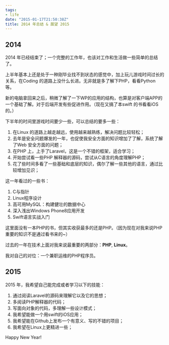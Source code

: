 ```yaml
---
tags:
- life
date: "2015-01-17T21:50:38Z"
title: 2014 年总结 & 展望 2015
---
```


## 2014

2014 年已经结束了；一个完整的工作年，也该对工作和生活做一些简单的总结了。

上半年基本上还是处于一种刚毕业找不到状态的感觉中，加上玩儿游戏时间过长的关系，在Coding 的道路上没什么长进。无非就是多了解下PHP，看看Python等。

新的电脑拿回来之后，稍微了解了一下WP的应用的结构，也算是对客户端APP的一个基础了解。对于后端开发有些促进作用。（现在又搞了本swift 的书看看iOS的。）

下半年的时间里游戏时间要少一些，可以总结的要多一些：

1. 在Linux 的道路上越走越远，使用越来越熟练，解决问题比较轻松；
2. 去年是安全问题爆发的一年，也促使我安全方面的知识增加了了解，系统了解了Web 安全方面的问题；
3. 在PHP 上，上手了Laravel，这是一个不错的框架，适合学习；
4. 开始尝试看一些PHP 解释器的源码，尝试从C语言的角度理解PHP；
5. 花了些时间多看了一些基础和底层的知识，偶尔了解一些其他的语言，通过比较增加见识；

这一年看过的一些书：

1. C与指针
2. Linux程序设计
3. 高可用MySQL：构建健壮的数据中心
4. 深入浅出Windows Phone8应用开发
5. Swift语言实战入门

这里面没有一本PHP的书，但其实收获最多的还是PHP。（因为现在对我来说PHP重要的知识不是通过看书来的~）

过去的一年在技术上面对我来说最重要的两部分：**PHP**, **Linux**。

我对自己的对位：一个兼职运维的PHP程序员。

## 2015

2015 年，我希望自己能完成或者学习以下的技能：

1. 通过阅读Laravel的源码来理解它以及它的思想；
2. 多阅读PHP解释器的代码；
3. 写面向对象的代码，多理解一些设计模式；
4. 我希望能做一个用swift的iOS应用；
5. 我希望能在Github上发布一个有意义、写的不错的项目；
6. 我希望在Linux上更精进一些；

Happy New Year!

